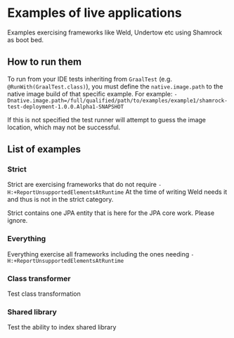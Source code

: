 # Examples of live applications

Examples exercising frameworks like Weld, Undertow etc using Shamrock as boot bed.

## How to run them

To run from your IDE tests inheriting from `GraalTest` (e.g. `@RunWith(GraalTest.class)`), you must define the `native.image.path` to the native image build of that specific example.
For example: `-Dnative.image.path=/full/qualified/path/to/examples/example1/shamrock-test-deployment-1.0.0.Alpha1-SNAPSHOT`

If this is not specified the test runner will attempt to guess the image location, which may not be successful.

## List of examples

### Strict

Strict are exercising frameworks that do not require `-H:+ReportUnsupportedElementsAtRuntime`
At the time of writing Weld needs it and thus is not in the strict category.

Strict contains one JPA entity that is here for the JPA core work.
Please ignore.

### Everything

Everything exercise all frameworks including the ones needing `-H:+ReportUnsupportedElementsAtRuntime`

### Class transformer

Test class transformation

### Shared library

Test the ability to index shared library